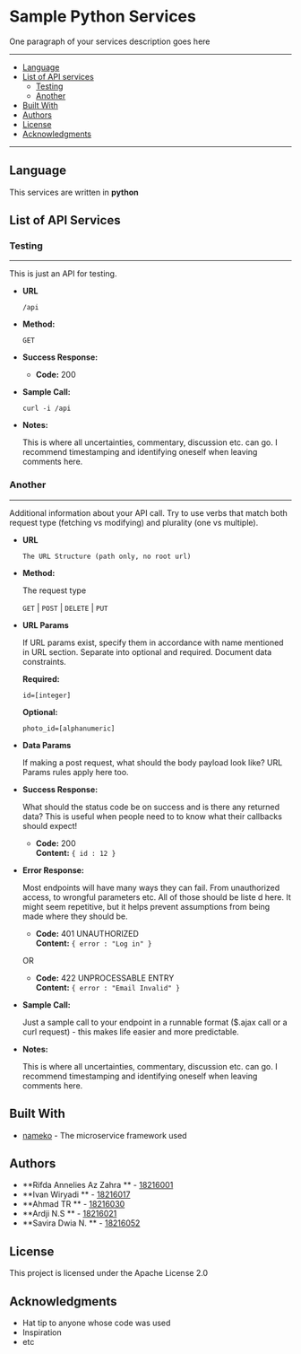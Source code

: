 # Sample Python Services

One paragraph of your services description goes here

---

* [Language](#language)
* [List of API services](#list-of-api-services)
  - [Testing](#testing)
  - [Another](#another)
* [Built With](#built-with)
* [Authors](#authors)
* [License](#license)
* [Acknowledgments](#acknowledgments)

---

## Language

This services are written in **python**

## List of API Services

### **Testing**

---

This is just an API for testing.

* **URL**

  ```
  /api
  ```

* **Method:**

  `GET`
  
* **Success Response:**

  * **Code:** 200 <br />

* **Sample Call:**

  ```
  curl -i /api
  ```

* **Notes:**

  This is where all uncertainties, commentary, discussion etc. can go. I recommend timestamping and identifying oneself when leaving comments here.

### **Another**

---

Additional information about your API call. Try to use verbs that match both request type (fetching vs modifying) and plurality (one vs multiple).

* **URL**

  ```
  The URL Structure (path only, no root url)
  ```

* **Method:**
  
  The request type

  `GET` | `POST` | `DELETE` | `PUT`
  
* **URL Params**

  If URL params exist, specify them in accordance with name mentioned in URL section. Separate into optional and required. Document data constraints.

   **Required:**
 
   `id=[integer]`

   **Optional:**
 
   `photo_id=[alphanumeric]`

* **Data Params**

  If making a post request, what should the body payload look like? URL Params rules apply here too.

* **Success Response:**
  
  What should the status code be on success and is there any returned data? This is useful when people need to to know what their callbacks should expect!

  * **Code:** 200 <br />
    **Content:** `{ id : 12 }`
 
* **Error Response:**

  Most endpoints will have many ways they can fail. From unauthorized access, to wrongful parameters etc. All of those should be liste d here. It might seem repetitive, but it helps prevent assumptions from being made where they should be.

  * **Code:** 401 UNAUTHORIZED <br />
    **Content:** `{ error : "Log in" }`

  OR

  * **Code:** 422 UNPROCESSABLE ENTRY <br />
    **Content:** `{ error : "Email Invalid" }`

* **Sample Call:**

  Just a sample call to your endpoint in a runnable format ($.ajax call or a curl request) - this makes life easier and more predictable.

* **Notes:**

  This is where all uncertainties, commentary, discussion etc. can go. I recommend timestamping and identifying oneself when leaving comments here.

## Built With

* [nameko](https://www.nameko.io/) - The microservice framework used

## Authors

* **Rifda Annelies Az Zahra ** - [18216001](http://178.128.104.74:9000/18216001)
* **Ivan Wiryadi ** - [18216017](http://178.128.104.74:9000/18216017)
* **Ahmad TR ** - [18216030](http://178.128.104.74:9000/18216030)
* **Ardji N.S ** - [18216021](http://178.128.104.74:9000/18216021)
* **Savira Dwia N. ** - [18216052](http://178.128.104.74:9000/18216052)

## License

This project is licensed under the Apache License 2.0

## Acknowledgments

* Hat tip to anyone whose code was used
* Inspiration
* etc


